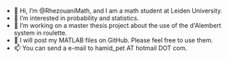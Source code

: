 - 👋 Hi, I’m @RhezouaniMath, and I am a math student at Leiden University.
- 👀 I’m interested in probability and statistics.
- 🌱 I’m working on a master thesis project about the use of the d'Alembert system in roulette.
- 💞️ I will post my MATLAB files on GitHub. Please feel free to use them.
- 📫 You can send a e-mail to hamid_pet AT hotmail DOT com.
<!---
RhezouaniMath/RhezouaniMath is a ✨ special ✨ repository because its `README.md` (this file) appears on your GitHub profile.
You can click the Preview link to take a look at your changes.
--->
